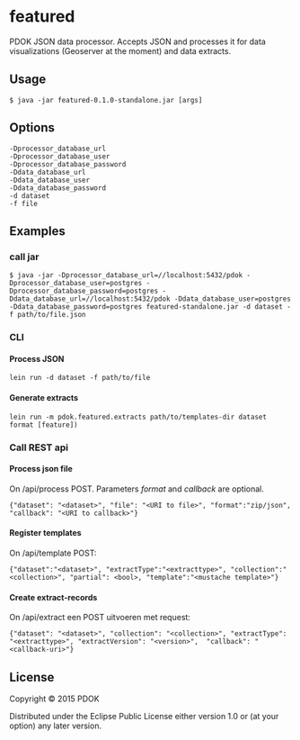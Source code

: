 # featured

PDOK JSON data processor. Accepts JSON and processes it for data visualizations (Geoserver at the moment) and data extracts. 
 
## Usage

    $ java -jar featured-0.1.0-standalone.jar [args]

## Options
    -Dprocessor_database_url
    -Dprocessor_database_user
    -Dprocessor_database_password
    -Ddata_database_url
    -Ddata_database_user
    -Ddata_database_password
    -d dataset
    -f file

## Examples

### call jar
    $ java -jar -Dprocessor_database_url=//localhost:5432/pdok -Dprocessor_database_user=postgres -Dprocessor_database_password=postgres -Ddata_database_url=//localhost:5432/pdok -Ddata_database_user=postgres -Ddata_database_password=postgres featured-standalone.jar -d dataset -f path/to/file.json

### CLI
#### Process JSON
	lein run -d dataset -f path/to/file
	
#### Generate extracts
	lein run -m pdok.featured.extracts path/to/templates-dir dataset format [feature])

### Call REST api
#### Process json file
On <featured-root>/api/process POST. Parameters  _format_ and _callback_ are optional.
    
    {"dataset": "<dataset>", "file": "<URI to file>", "format":"zip/json", "callback": "<URI to callback>"}
    
#### Register templates
On <featured-root>/api/template POST:

    {"dataset":"<dataset>", "extractType":"<extracttype>", "collection":"<collection>", "partial": <bool>, "template":"<mustache template>"}

#### Create extract-records    
On <featured-root>/api/extract een POST uitvoeren met request:
  
    {"dataset": "<dataset>", "collection": "<collection>", "extractType": "<extracttype>", "extractVersion": "<version>",  "callback": "<callback-uri>"}
    
## License

Copyright © 2015 PDOK

Distributed under the Eclipse Public License either version 1.0 or (at
your option) any later version.
